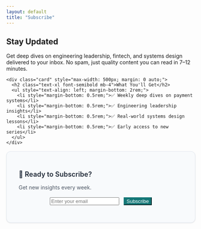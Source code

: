 ```yaml
---
layout: default
title: "Subscribe"
---
```


<div class="mx-auto max-w-3xl text-center">
  <section class="py-16">
    <h1 class="text-4xl font-bold mb-6">Stay Updated</h1>
    <p class="text-lg opacity-80 mb-8">Get deep dives on engineering leadership, fintech, and systems design delivered to your inbox. No spam, just quality content you can read in 7–12 minutes.</p>
    
    <div class="card" style="max-width: 500px; margin: 0 auto;">
      <h2 class="text-xl font-semibold mb-4">What You'll Get</h2>
      <ul style="text-align: left; margin-bottom: 2rem;">
        <li style="margin-bottom: 0.5rem;">✅ Weekly deep dives on payment systems</li>
        <li style="margin-bottom: 0.5rem;">✅ Engineering leadership insights</li>
        <li style="margin-bottom: 0.5rem;">✅ Real-world systems design lessons</li>
        <li style="margin-bottom: 0.5rem;">✅ Early access to new series</li>
      </ul>
    </div>
  </section>
</div>

<!-- Newsletter Signup Form - Full Width -->
<section class="py-8">
  <div class="mx-auto max-w-5xl px-4">
    <div class="newsletter-box">
        <div class="text-center mb-6">
          <p class="text-lg font-semibold text-gray-800 mb-2" style="font-size: 1.125rem; font-weight: 600; color: #1f2937; margin-bottom: 0.5rem;">👋 Ready to Subscribe?</p>
          <p class="text-gray-600" style="color: #4b5563; line-height: 1.6;">Get new insights every week.</p>
        </div>
        <div class="flex justify-center">
          <form action="https://app.kit.com/forms/8443001/subscriptions" method="post" class="convertkit-form flex flex-col sm:flex-row gap-3 w-full max-w-2xl" data-sv-form="8443001" data-uid="8443001" data-format="inline" data-version="5">
            <input type="email" name="email_address" placeholder="Enter your email" required 
                   class="flex-1 px-4 py-3 border border-gray-300 rounded-lg focus:outline-none focus:ring-2 focus:ring-blue-500 focus:border-transparent text-base shadow-sm">
            <button type="submit" 
                    class="px-8 py-3 text-white font-semibold rounded-lg transition-all duration-200 focus:outline-none focus:ring-2 focus:ring-offset-2 text-base whitespace-nowrap shadow-sm hover:shadow-md transform hover:-translate-y-0.5"
                    style="background-color: #157878; border-color: #157878; color: white;"
                    onmouseover="this.style.backgroundColor='#0f6b6b'; this.style.color='white';"
                    onmouseout="this.style.backgroundColor='#157878'; this.style.color='white';">
              Subscribe
            </button>
          </form>
        </div>
    </div>
  </div>
</section>

<style>
ul {
  list-style: none;
  padding: 0;
}

ul li {
  padding-left: 0;
}

/* Newsletter Box Styling */
.newsletter-box {
  background: #f8fafc;
  border: 1px solid #e2e8f0;
  border-radius: 12px;
  padding: 2rem;
  margin: 1rem 0;
  box-shadow: 0 1px 3px rgba(0, 0, 0, 0.1);
}

.flex {
  display: flex;
}

.justify-center {
  justify-content: center;
}

.gap-3 {
  gap: 12px;
}
</style>
